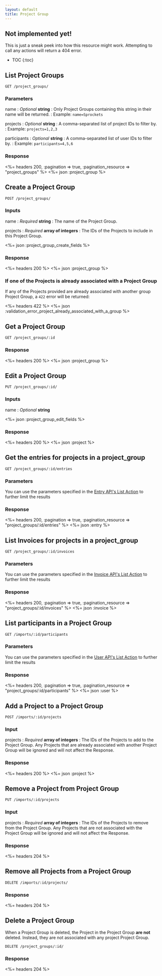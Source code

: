 ```yaml
---
layout: default
title: Project Group
---
```


<div class="note warning sticky">
  <h2>Not implemented yet!</h2>
  <p>This is just a sneak peek into how this resource might work. Attempting to call any actions will return a 404 error.</p>
</div>

* TOC
{:toc}

## List Project Groups

~~~
GET /project_groups/
~~~

### Parameters

name
: *Optional* **string**
: Only Project Groups containing this string in their name will be returned.
: Example: `name=Sprockets`

projects
: *Optional* **string**
: A comma-separated list of project IDs to filter by.
: Example: `projects=1,2,3`

participants
: *Optional* **string**
: A comma-separated list of user IDs to filter by.
: Example: `participants=4,5,6`

### Response

<%= headers 200, :pagination => true, :pagination_resource => "project_groups" %>
<%= json :project_group %>


## Create a Project Group

~~~
POST /project_groups/
~~~

### Inputs

name
: *Required* **string**
: The name of the Project Group.

projects
: *Required* **array of integers**
: The IDs of the Projects to include in this Project Group.

<%= json :project_group_create_fields %>

### Response

<%= headers 200 %>
<%= json :project_group %>

### If one of the Projects is already associated with a Project Group

If any of the Projects provided are already associated with another group Project Group, a `422` error will be returned:

<%= headers 422 %>
<%= json :validation_error_project_already_associated_with_a_group %>

## Get a Project Group

~~~
GET /project_groups/:id
~~~

### Response

<%= headers 200 %>
<%= json :project_group %>

## Edit a Project Group

~~~
PUT /project_groups/:id/
~~~

### Inputs

name
: *Optional* **string**

<%= json :project_group_edit_fields %>

### Response

<%= headers 200 %>
<%= json :project %>

## Get the entries for projects in a project_group

~~~
GET /project_groups/:id/entries
~~~

### Parameters

You can use the parameters specified in the [Entry API's List Action](/entries/index.html#list) to further limit the results

### Response

<%= headers 200, :pagination => true, :pagination_resource => "project_groups/:id/entries" %>
<%= json :entry %>

## List Invoices for projects in a project_group

~~~
GET /project_groups/:id/invoices
~~~

### Parameters

You can use the parameters specified in the [Invoice API's List Action](/invoices/index.html#list) to further limit the results

### Response

<%= headers 200, :pagination => true, :pagination_resource => "project_groups/:id/invoices" %>
<%= json :invoice %>

## List participants in a Project Group

~~~
GET /imports/:id/participants
~~~

### Parameters

You can use the parameters specified in the [User API's List Action](/users/index.html#list) to further limit the results

### Response

<%= headers 200, :pagination => true, :pagination_resource => "project_groups/:id/participants" %>
<%= json :user %>

## Add a Project to a Project Group

~~~
POST /imports/:id/projects
~~~

### Input

projects
: *Required* **array of integers**
: The IDs of the Projects to add to the Project Group. Any Projects that are already associated with another Project Group will be ignored and will not affect the Response.

### Response

<%= headers 200 %>
<%= json :project %>

## Remove a Project from Project Group

~~~
PUT /imports/:id/projects
~~~

### Input

projects
: *Required* **array of integers**
: The IDs of the Projects to remove from the Project Group. Any Projects that are not associated with the Project Group will be ignored and will not affect the Response.

### Response

<%= headers 204 %>

## Remove all Projects from a Project Group

~~~
DELETE /imports/:id/projects/
~~~

### Response

<%= headers 204 %>

## Delete a Project Group

When a Project Group is deleted, the Project in the Project Group **are not** deleted. Instead, they are not associated with any project Project Group.

~~~
DELETE /project_groups/:id/
~~~

### Response

<%= headers 204 %>